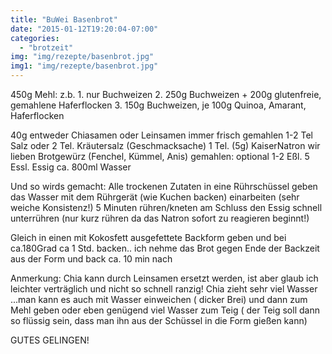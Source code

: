 ```yaml
---
title: "BuWei Basenbrot"
date: "2015-01-12T19:20:04-07:00"
categories:
  - "brotzeit"
img: "img/rezepte/basenbrot.jpg"
img1: "img/rezepte/basenbrot.jpg"
---
```


450g Mehl:
z.b.  1. nur Buchweizen
      2. 250g Buchweizen + 200g glutenfreie, gemahlene Haferflocken
      3. 150g Buchweizen, je 100g Quinoa, Amarant, Haferflocken

40g entweder Chiasamen oder Leinsamen immer frisch gemahlen
1-2 Tel Salz oder 2 Tel. Kräutersalz (Geschmacksache)
1 Tel. (5g)  KaiserNatron
          wir lieben Brotgewürz (Fenchel, Kümmel, Anis) gemahlen:
optional 1-2 Eßl.
5 Essl. Essig
ca. 800ml Wasser

Und so wirds gemacht:
Alle trockenen Zutaten in eine Rührschüssel geben
das Wasser mit dem Rührgerät (wie Kuchen backen) einarbeiten (sehr weiche Konsistenz!) 5 Minuten rühren/kneten
am Schluss den Essig schnell unterrühren
(nur kurz rühren da das Natron sofort zu reagieren beginnt!)

Gleich in einen mit Kokosfett ausgefettete Backform geben
und bei ca.180Grad ca 1 Std. backen..
ich nehme das Brot gegen Ende der Backzeit aus der Form und back ca. 10 min nach

Anmerkung:
Chia kann durch Leinsamen ersetzt werden, ist aber glaub ich leichter verträglich und nicht so schnell ranzig!
Chia zieht sehr viel Wasser ...man kann es auch mit Wasser einweichen ( dicker Brei) und dann zum Mehl geben oder eben genügend viel Wasser zum Teig ( der Teig soll dann so flüssig sein, dass man ihn aus der Schüssel in die Form gießen kann)

GUTES GELINGEN!
